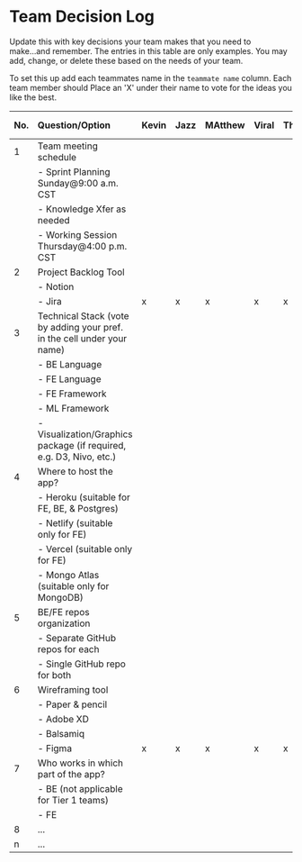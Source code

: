 # Team Decision Log

Update this with key decisions your team makes that you need to make...and 
remember. The entries in this table are only examples. You may add, change, or
delete these based on the needs of your team.

To set this up add each teammates name in the `teammate name` column. Each 
team member should Place an 'X' under their name to vote for the ideas 
you like the best.

| No. | Question/Option | Kevin | Jazz | MAtthew | Viral | Thais | Teammate name |
| :--- | :--- | :--- | :--- | :--- | :--- | :--- | :--- |
| 1 | Team meeting schedule | | | | | | |
|   |	- Sprint Planning Sunday@9:00 a.m. CST | | | | | | |
|   |	- Knowledge Xfer as needed | | | | | | |
|   |	- Working Session Thursday@4:00 p.m. CST | | | | | | |
| 2	| Project Backlog Tool | | | | | | |
|   |	- Notion | | | | | | |
|   |	- Jira |x |x |x |x |x | |
| 3	| Technical Stack (vote by adding your pref. in the cell under your name) | | | | | | |
|   |	- BE Language | | | | | | |
|   |	- FE Language | | | | | | |
|   |	- FE Framework | | | | | | |
|   |	- ML Framework | | | | | | |
|   |	- Visualization/Graphics package (if required, e.g. D3, Nivo, etc.) | | | | | | |
| 4	| Where to host the app? | | | | | | |
|   |	- Heroku (suitable for FE, BE, & Postgres) | | | | | | |
|   |	- Netlify (suitable only for FE) | | | | | | |
|   |	- Vercel (suitable only for FE) | | | | | | |
|   |	- Mongo Atlas (suitable only for MongoDB) | | | | | | |
| 5	| BE/FE repos organization | | | | | | |
|   |	- Separate GitHub repos for each | | | | | | |
|   |	- Single GitHub repo for both | | | | | | |
| 6	| Wireframing tool | | | | | | |
|   |	- Paper & pencil | | | | | | |
|   |	- Adobe XD | | | | | | |
|   |	- Balsamiq | | | | | | |
|   |	- Figma |x |x |x |x |x | |
| 7	| Who works in which part of the app? | | | | | | |
|   | - BE (not applicable for Tier 1 teams) | | | | | | |
|   |	- FE | | | | | | |
| 8	| ... | | | | | | |
| n | ... | | | | | | |
